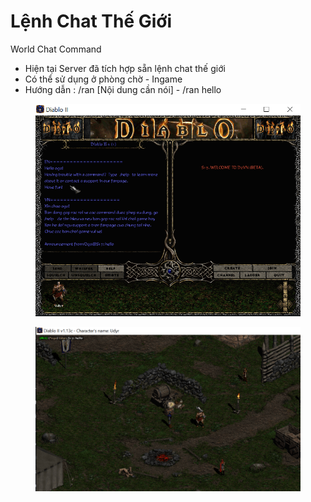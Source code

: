 # Lệnh Chat Thế Giới

World Chat Command

* Hiện tại Server đã tích hợp sẵn lệnh chat thế giới
* Có thể sử dụng ở phòng chờ - Ingame
* Hướng dẫn : /ran \[Nội dung cần nói] - /ran hello

<figure><img src="../.gitbook/assets/image (1).png" alt=""><figcaption></figcaption></figure>

<figure><img src="../.gitbook/assets/image (2).png" alt=""><figcaption></figcaption></figure>
